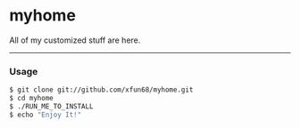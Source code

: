 # myhome

All of my customized stuff are here.

-------------------------------------------------------------------------

### Usage

```bash
$ git clone git://github.com/xfun68/myhome.git
$ cd myhome
$ ./RUN_ME_TO_INSTALL
$ echo "Enjoy It!"
```

